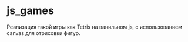 # js_games
Реализация такой игры как Tetris на ванильном js, с использованием canvas для отрисовки фигур.
